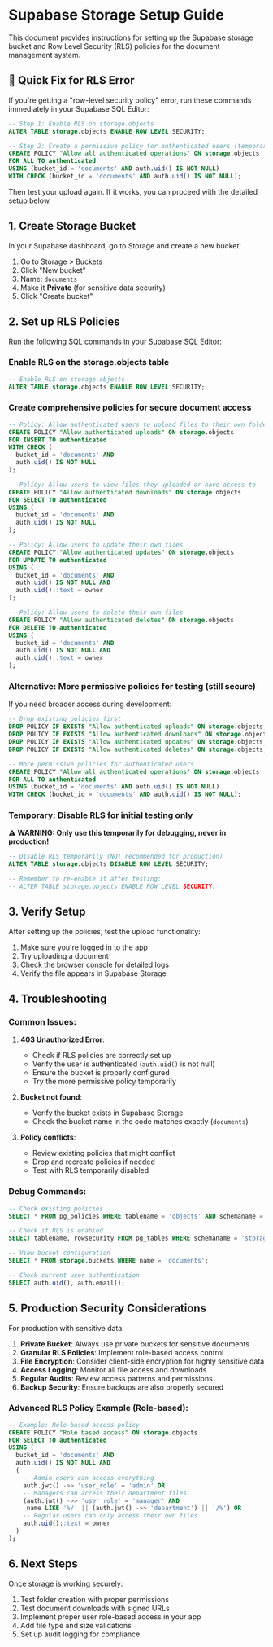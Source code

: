# Supabase Storage Setup Guide

This document provides instructions for setting up the Supabase storage bucket and Row Level Security (RLS) policies for the document management system.

## 🚨 Quick Fix for RLS Error

If you're getting a "row-level security policy" error, run these commands immediately in your Supabase SQL Editor:

```sql
-- Step 1: Enable RLS on storage.objects
ALTER TABLE storage.objects ENABLE ROW LEVEL SECURITY;

-- Step 2: Create a permissive policy for authenticated users (temporary)
CREATE POLICY "Allow all authenticated operations" ON storage.objects
FOR ALL TO authenticated
USING (bucket_id = 'documents' AND auth.uid() IS NOT NULL)
WITH CHECK (bucket_id = 'documents' AND auth.uid() IS NOT NULL);
```

Then test your upload again. If it works, you can proceed with the detailed setup below.

## 1. Create Storage Bucket

In your Supabase dashboard, go to Storage and create a new bucket:

1. Go to Storage > Buckets
2. Click "New bucket"
3. Name: `documents`
4. Make it **Private** (for sensitive data security)
5. Click "Create bucket"

## 2. Set up RLS Policies

Run the following SQL commands in your Supabase SQL Editor:

### Enable RLS on the storage.objects table
```sql
-- Enable RLS on storage.objects
ALTER TABLE storage.objects ENABLE ROW LEVEL SECURITY;
```

### Create comprehensive policies for secure document access
```sql
-- Policy: Allow authenticated users to upload files to their own folders
CREATE POLICY "Allow authenticated uploads" ON storage.objects
FOR INSERT TO authenticated
WITH CHECK (
  bucket_id = 'documents' AND 
  auth.uid() IS NOT NULL
);

-- Policy: Allow users to view files they uploaded or have access to
CREATE POLICY "Allow authenticated downloads" ON storage.objects
FOR SELECT TO authenticated
USING (
  bucket_id = 'documents' AND 
  auth.uid() IS NOT NULL
);

-- Policy: Allow users to update their own files
CREATE POLICY "Allow authenticated updates" ON storage.objects
FOR UPDATE TO authenticated
USING (
  bucket_id = 'documents' AND 
  auth.uid() IS NOT NULL AND
  auth.uid()::text = owner
);

-- Policy: Allow users to delete their own files
CREATE POLICY "Allow authenticated deletes" ON storage.objects
FOR DELETE TO authenticated
USING (
  bucket_id = 'documents' AND 
  auth.uid() IS NOT NULL AND
  auth.uid()::text = owner
);
```

### Alternative: More permissive policies for testing (still secure)
If you need broader access during development:

```sql
-- Drop existing policies first
DROP POLICY IF EXISTS "Allow authenticated uploads" ON storage.objects;
DROP POLICY IF EXISTS "Allow authenticated downloads" ON storage.objects;
DROP POLICY IF EXISTS "Allow authenticated updates" ON storage.objects;
DROP POLICY IF EXISTS "Allow authenticated deletes" ON storage.objects;

-- More permissive policies for authenticated users
CREATE POLICY "Allow all authenticated operations" ON storage.objects
FOR ALL TO authenticated
USING (bucket_id = 'documents' AND auth.uid() IS NOT NULL)
WITH CHECK (bucket_id = 'documents' AND auth.uid() IS NOT NULL);
```

### Temporary: Disable RLS for initial testing only
**⚠️ WARNING: Only use this temporarily for debugging, never in production!**

```sql
-- Disable RLS temporarily (NOT recommended for production)
ALTER TABLE storage.objects DISABLE ROW LEVEL SECURITY;

-- Remember to re-enable it after testing:
-- ALTER TABLE storage.objects ENABLE ROW LEVEL SECURITY;
```

## 3. Verify Setup

After setting up the policies, test the upload functionality:

1. Make sure you're logged in to the app
2. Try uploading a document
3. Check the browser console for detailed logs
4. Verify the file appears in Supabase Storage

## 4. Troubleshooting

### Common Issues:

1. **403 Unauthorized Error**: 
   - Check if RLS policies are correctly set up
   - Verify the user is authenticated (`auth.uid()` is not null)
   - Ensure the bucket is properly configured
   - Try the more permissive policy temporarily

2. **Bucket not found**:
   - Verify the bucket exists in Supabase Storage
   - Check the bucket name in the code matches exactly (`documents`)

3. **Policy conflicts**:
   - Review existing policies that might conflict
   - Drop and recreate policies if needed
   - Test with RLS temporarily disabled

### Debug Commands:

```sql
-- Check existing policies
SELECT * FROM pg_policies WHERE tablename = 'objects' AND schemaname = 'storage';

-- Check if RLS is enabled
SELECT tablename, rowsecurity FROM pg_tables WHERE schemaname = 'storage' AND tablename = 'objects';

-- View bucket configuration
SELECT * FROM storage.buckets WHERE name = 'documents';

-- Check current user authentication
SELECT auth.uid(), auth.email();
```

## 5. Production Security Considerations

For production with sensitive data:

1. **Private Bucket**: Always use private buckets for sensitive documents
2. **Granular RLS Policies**: Implement role-based access control
3. **File Encryption**: Consider client-side encryption for highly sensitive data
4. **Access Logging**: Monitor all file access and downloads
5. **Regular Audits**: Review access patterns and permissions
6. **Backup Security**: Ensure backups are also properly secured

### Advanced RLS Policy Example (Role-based):
```sql
-- Example: Role-based access policy
CREATE POLICY "Role based access" ON storage.objects
FOR SELECT TO authenticated
USING (
  bucket_id = 'documents' AND 
  auth.uid() IS NOT NULL AND
  (
    -- Admin users can access everything
    auth.jwt() ->> 'user_role' = 'admin' OR
    -- Managers can access their department files
    (auth.jwt() ->> 'user_role' = 'manager' AND 
     name LIKE '%/' || (auth.jwt() ->> 'department') || '/%') OR
    -- Regular users can only access their own files
    auth.uid()::text = owner
  )
);
```

## 6. Next Steps

Once storage is working securely:
1. Test folder creation with proper permissions
2. Test document downloads with signed URLs
3. Implement proper user role-based access in your app
4. Add file type and size validations 
5. Set up audit logging for compliance 